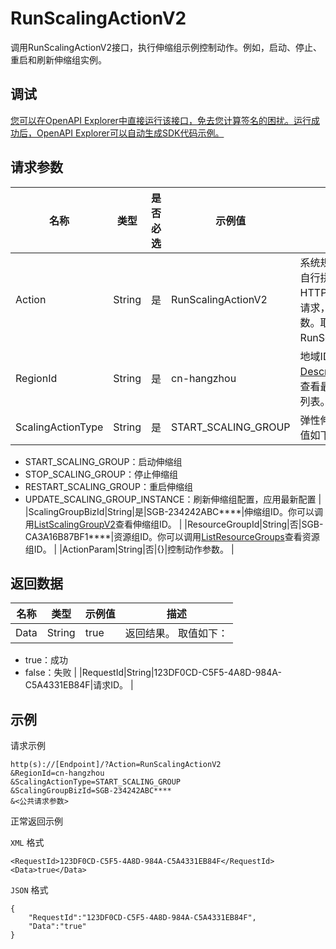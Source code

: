 # RunScalingActionV2

调用RunScalingActionV2接口，执行伸缩组示例控制动作。例如，启动、停止、重启和刷新伸缩组实例。

## 调试

[您可以在OpenAPI Explorer中直接运行该接口，免去您计算签名的困扰。运行成功后，OpenAPI Explorer可以自动生成SDK代码示例。](https://api.aliyun.com/#product=Emr&api=RunScalingActionV2&type=RPC&version=2016-04-08)

## 请求参数

|名称|类型|是否必选|示例值|描述|
|--|--|----|---|--|
|Action|String|是|RunScalingActionV2|系统规定参数。对于您自行拼凑HTTP或HTTPS URL发起的API请求，该参数为必选参数。取值：RunScalingActionV2。 |
|RegionId|String|是|cn-hangzhou|地域ID。您可以调用[DescribeRegions](~~25609~~)接口查看最新的阿里云地域列表。 |
|ScalingActionType|String|是|START\_SCALING\_GROUP|弹性伸缩引擎动作。取值如下：

 -   START\_SCALING\_GROUP：启动伸缩组
-   STOP\_SCALING\_GROUP：停止伸缩组
-   RESTART\_SCALING\_GROUP：重启伸缩组
-   UPDATE\_SCALING\_GROUP\_INSTANCE：刷新伸缩组配置，应用最新配置 |
|ScalingGroupBizId|String|是|SGB-234242ABC\*\*\*\*|伸缩组ID。你可以调用[ListScalingGroupV2](~~184367~~)查看伸缩组ID。 |
|ResourceGroupId|String|否|SGB-CA3A16B87BF1\*\*\*\*|资源组ID。你可以调用[ListResourceGroups](~~158855~~)查看资源组ID。 |
|ActionParam|String|否|\{\}|控制动作参数。 |

## 返回数据

|名称|类型|示例值|描述|
|--|--|---|--|
|Data|String|true|返回结果。 取值如下：

 -   true：成功
-   false：失败 |
|RequestId|String|123DF0CD-C5F5-4A8D-984A-C5A4331EB84F|请求ID。 |

## 示例

请求示例

```
http(s)://[Endpoint]/?Action=RunScalingActionV2
&RegionId=cn-hangzhou
&ScalingActionType=START_SCALING_GROUP
&ScalingGroupBizId=SGB-234242ABC****
&<公共请求参数>
```

正常返回示例

`XML` 格式

```
<RequestId>123DF0CD-C5F5-4A8D-984A-C5A4331EB84F</RequestId>
<Data>true</Data>
```

`JSON` 格式

```
{
    "RequestId":"123DF0CD-C5F5-4A8D-984A-C5A4331EB84F",
    "Data":"true"
}
```

